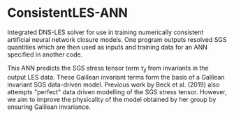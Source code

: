 # ConsistentLES-ANN
Integrated DNS-LES solver for use in training numerically consistent artificial neural network closure models. One program outputs resolved SGS quantities which are then used as inputs and training data for an ANN specified in another code.

This ANN predicts the SGS stress tensor term $\tau_{ij}$ from invariants in the output LES data. These Galilean invariant terms form the basis of a Galilean invariant SGS data-driven model. Previous work by Beck et al. (2019) also attempts "perfect" data driven modelling of the SGS stress tensor. However, we aim to improve the physicality of the model obtained by her group by ensuring Galilean invariance.

